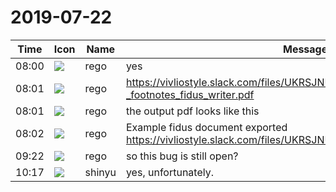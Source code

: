 # 2019-07-22

|Time|Icon|Name|Message|
|---|---|---|---|
|08:00|![](https://secure.gravatar.com/avatar/d4cb8b471c02742a11ecd0b8698ecfdd.jpg?s=72&d=https%3A%2F%2Fa.slack-edge.com%2Fdf10d%2Fimg%2Favatars%2Fava_0015-72.png)|rego|yes|
|08:01|![](https://secure.gravatar.com/avatar/d4cb8b471c02742a11ecd0b8698ecfdd.jpg?s=72&d=https%3A%2F%2Fa.slack-edge.com%2Fdf10d%2Fimg%2Favatars%2Fava_0015-72.png)|rego|https://vivliostyle.slack.com/files/UKRSJNUDC/FLMG9M8E9/testing_-_footnotes_fidus_writer.pdf|
|08:01|![](https://secure.gravatar.com/avatar/d4cb8b471c02742a11ecd0b8698ecfdd.jpg?s=72&d=https%3A%2F%2Fa.slack-edge.com%2Fdf10d%2Fimg%2Favatars%2Fava_0015-72.png)|rego|the output pdf looks like this|
|08:02|![](https://secure.gravatar.com/avatar/d4cb8b471c02742a11ecd0b8698ecfdd.jpg?s=72&d=https%3A%2F%2Fa.slack-edge.com%2Fdf10d%2Fimg%2Favatars%2Fava_0015-72.png)|rego|Example fidus document exported<br>https://vivliostyle.slack.com/files/UKRSJNUDC/FLF5UKVU1/testing.html.zip|
|09:22|![](https://secure.gravatar.com/avatar/d4cb8b471c02742a11ecd0b8698ecfdd.jpg?s=72&d=https%3A%2F%2Fa.slack-edge.com%2Fdf10d%2Fimg%2Favatars%2Fava_0015-72.png)|rego|so this bug is still open?|
|10:17|![](https://avatars.slack-edge.com/2018-04-27/354445776386_e258f5ed5ba887b08668_72.jpg)|shinyu|yes, unfortunately.|
